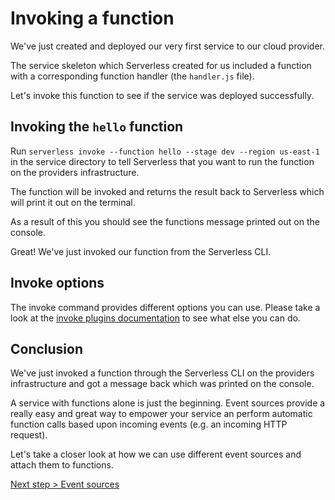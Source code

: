# Invoking a function

We've just created and deployed our very first service to our cloud provider.

The service skeleton which Serverless created for us included a function with a corresponding function handler (the
`handler.js` file).

Let's invoke this function to see if the service was deployed successfully.

## Invoking the `hello` function

Run `serverless invoke --function hello --stage dev --region us-east-1` in the service directory to tell Serverless
that you want to run the function on the providers infrastructure.

The function will be invoked and returns the result back to Serverless which will print it out on the terminal.

As a result of this you should see the functions message printed out on the console.

Great! We've just invoked our function from the Serverless CLI.

## Invoke options

The invoke command provides different options you can use. Please take a look at the
[invoke plugins documentation](/lib/plugins/invoke) to see what else you can do.

## Conclusion

We've just invoked a function through the Serverless CLI on the providers infrastructure and got a message back which
was printed on the console.

A service with functions alone is just the beginning. Event sources provide a really easy and great way to empower your
service an perform automatic function calls based upon incoming events (e.g. an incoming HTTP request).

Let's take a closer look at how we can use different event sources and attach them to functions.

[Next step > Event sources](event-sources.md)
